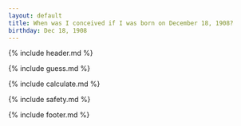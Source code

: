 ```yaml
---
layout: default
title: When was I conceived if I was born on December 18, 1908?
birthday: Dec 18, 1908
---
```


{% include header.md %}

{% include guess.md %}

{% include calculate.md %}

{% include safety.md %}

{% include footer.md %}




